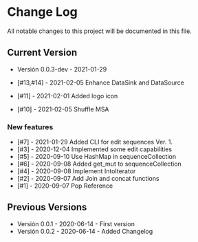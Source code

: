 # Change Log

All notable changes to this project will be documented in this file.

## Current Version

- Versión 0.0.3-dev - 2021-01-29

- [#13,#14] - 2021-02-05 Enhance DataSink and DataSource
- [#11] - 2021-02-01 Added logo icon
- [#10] - 2021-02-05 Shuffle MSA

### New features

- [#7] - 2021-01-29 Added CLI for edit sequences Ver. 1.
- [#3] - 2020-12-04 Implemented some edit capabilities
- [#5] - 2020-09-10 Use HashMap in sequenceCollection
- [#6] - 2020-09-08 Added get_mut to sequenceCollection
- [#4] - 2020-09-08 Implement IntoIterator
- [#2] - 2020-09-07 Add Join and concat functions
- [#1] - 2020-09-07 Pop Reference

## Previous Versions

- Versión 0.0.1 - 2020-06-14 - First version
- Versión 0.0.2 - 2020-06-14 - Added Changelog